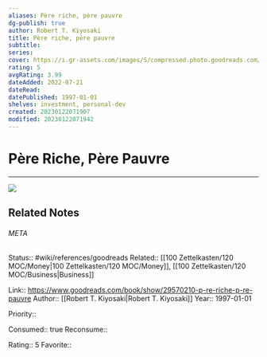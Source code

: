 ```yaml
---
aliases: Père riche, père pauvre
dg-publish: true
author: Robert T. Kiyosaki
title: Père riche, père pauvre
subtitle: 
series: 
cover: https://i.gr-assets.com/images/S/compressed.photo.goodreads.com/books/1458600070l/29570210._SY475_.jpg
rating: 5
avgRating: 3.99
dateAdded: 2022-07-21
dateRead: 
datePublished: 1997-01-01
shelves: investment, personal-dev
created: 20230122071907
modified: 20230122071942
---
```

# Père Riche, Père Pauvre
---
![](https://i.gr-assets.com/images/S/compressed.photo.goodreads.com/books/1458600070l/29570210._SY475_.jpg)

## Related Notes




###### META
Status:: #wiki/references/goodreads
Related:: [[100 Zettelkasten/120 MOC/Money\|100 Zettelkasten/120 MOC/Money]], [[100 Zettelkasten/120 MOC/Business\|Business]]

Link:: https://www.goodreads.com/book/show/29570210-p-re-riche-p-re-pauvre
Author:: [[Robert T. Kiyosaki\|Robert T. Kiyosaki]]
Year:: 1997-01-01

Priority:: 

Consumed:: true
Reconsume:: 

Rating:: 5
Favorite:: 
